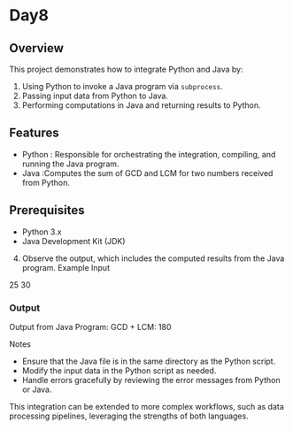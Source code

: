 # Day8

## Overview
This project demonstrates how to integrate Python and Java by:

1. Using Python to invoke a Java program via `subprocess`.
2. Passing input data from Python to Java.
3. Performing computations in Java and returning results to Python.

## Features
- Python : Responsible for orchestrating the integration, compiling, and running the Java program.
- Java :Computes the sum of GCD and LCM for two numbers received from Python.

## Prerequisites
- Python 3.x
- Java Development Kit (JDK)

4. Observe the output, which includes the computed results from the Java program.
Example
Input

25 30


### Output

Output from Java Program:
GCD + LCM: 180

 Notes
- Ensure that the Java file is in the same directory as the Python script.
- Modify the input data in the Python script as needed.
- Handle errors gracefully by reviewing the error messages from Python or Java.

This integration can be extended to more complex workflows, such as data processing pipelines, leveraging the strengths of both languages.
